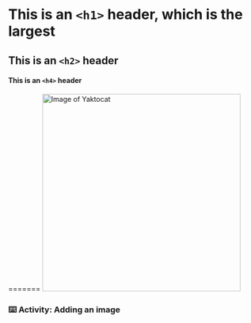 # This is an `<h1>` header, which is the largest

## This is an `<h2>` header

#### This is an `<h4>` header

=======
<img alt="Image of Yaktocat" src=https://octodex.github.com/images/yaktocat.png width=400>

### :keyboard: Activity: Adding an image
